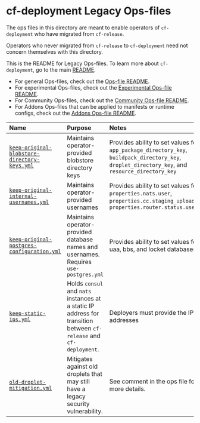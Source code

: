 # cf-deployment Legacy Ops-files

The ops files in this directory
are meant to enable operators of `cf-deployment`
who have migrated from `cf-release`.

Operators who never migrated from `cf-release`
to `cf-deployment`
need not concern themselves with this directory.

This is the README for Legacy Ops-files. To learn more about `cf-deployment`, go to the main [README](../README.md). 

- For general Ops-files, check out the [Ops-file README](../README.md).
- For experimental Ops-files, check out the [Experimental Ops-file README](../experimental/README.md).
- For Community Ops-files, check out the [Community Ops-file README](../community/README.md).
- For Addons Ops-files that can be applied to manifests or runtime configs, check out the [Addons Ops-file README](addons/README.md).

| Name | Purpose | Notes |
|:---  |:---     |:---   |
| [`keep-original-blobstore-directory-keys.yml`](keep-original-blobstore-directory-keys.yml) | Maintains operator-provided blobstore directory keys | Provides ability to set values for `app_package_directory_key`, `buildpack_directory_key`, `droplet_directory_key`, and `resource_directory_key` |
| [`keep-original-internal-usernames.yml`](keep-original-internal-usernames.yml) | Maintains operator-provided usernames | Provides ability to set values for `properties.nats.user`, `properties.cc.staging_upload_user`, `properties.router.status.user` |
| [`keep-original-postgres-configuration.yml`](keep-original-postgres-configuration.yml) | Maintains operator-provided database names and usernames. Requires `use-postgres.yml` | Provides ability to set values for cc, uaa, bbs, and locket databases |
| [`keep-static-ips.yml`](keep-static-ips.yml) | Holds `consul` and `nats` instances at a static IP address for transition between `cf-release` and `cf-deployment`. | Deployers must provide the IP addresses |
| [`old-droplet-mitigation.yml`](old-droplet-mitigation.yml) | Mitigates against old droplets that may still have a legacy security vulnerability. | See comment in the ops file for more details. |
